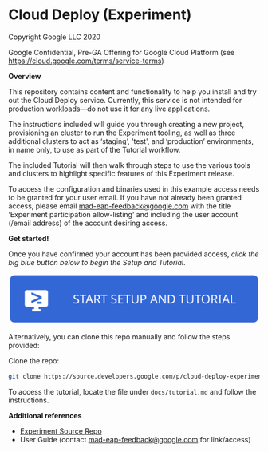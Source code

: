 # Cloud Deploy (Experiment)
Copyright Google LLC 2020

Google Confidential, Pre-GA Offering for Google Cloud Platform (see https://cloud.google.com/terms/service-terms)

**Overview**

This repository contains content and functionality to help you install and try out the Cloud Deploy service. Currently, this service is not intended for production workloads—do not use it for any live applications.

The instructions included will guide you through creating a new project, provisioning an cluster to run the Experiment tooling, as well as three additional clusters to act as ‘staging’, 'test', and ‘production’ environments, in name only, to use as part of the Tutorial workflow. 

The included Tutorial will then walk through steps to use the various tools and clusters to highlight specific features of this Experiment release.

To access the configuration and binaries used in this example access needs to be granted for your user email. If you have not already been granted access, please email mad-eap-feedback@google.com with the title ‘Experiment participation allow-listing’ and including the user account (/email address) of the account desiring access. 

**Get started!**

Once you have confirmed your account has been provided access, *click the big blue button below to begin the Setup and Tutorial*. 

[![Open ](https://github.com/cgrant/cloudshell-tutorial/raw/main/static/open-btn.svg)](https://console.cloud.google.com/cloudshell/editor?cloudshell_git_repo=https://source.developers.google.com/p/cloud-deploy-experiment/r/mcd-experiment&cloudshell_tutorial=docs/tutorial.md)

Alternatively, you can clone this repo manually and follow the steps provided:

Clone the repo: 
```bash
git clone https://source.developers.google.com/p/cloud-deploy-experiment/r/mcd-experiment
```

To access the tutorial, locate the file under `docs/tutorial.md` and follow the instructions.

**Additional references**
- [Experiment Source Repo](https://source.cloud.google.com/cloud-deploy-experiment/mcd-experiment/+/master:README.md)
- User Guide (contact mad-eap-feedback@google.com for link/access)